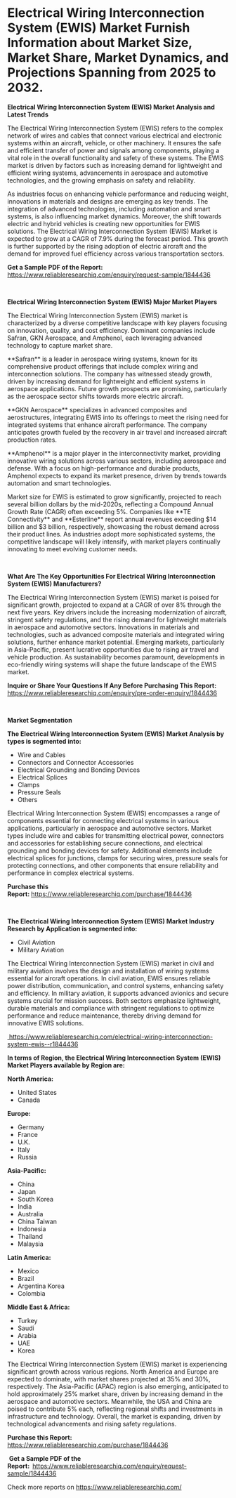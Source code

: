 <p><h1>Electrical Wiring Interconnection System (EWIS) Market Furnish Information about Market Size, Market Share, Market Dynamics, and Projections Spanning from 2025 to 2032.</h1></p><p><strong>Electrical Wiring Interconnection System (EWIS) Market Analysis and Latest Trends</strong></p>
<p><p>The Electrical Wiring Interconnection System (EWIS) refers to the complex network of wires and cables that connect various electrical and electronic systems within an aircraft, vehicle, or other machinery. It ensures the safe and efficient transfer of power and signals among components, playing a vital role in the overall functionality and safety of these systems. The EWIS market is driven by factors such as increasing demand for lightweight and efficient wiring systems, advancements in aerospace and automotive technologies, and the growing emphasis on safety and reliability.</p><p>As industries focus on enhancing vehicle performance and reducing weight, innovations in materials and designs are emerging as key trends. The integration of advanced technologies, including automation and smart systems, is also influencing market dynamics. Moreover, the shift towards electric and hybrid vehicles is creating new opportunities for EWIS solutions. The Electrical Wiring Interconnection System (EWIS) Market is expected to grow at a CAGR of 7.9% during the forecast period. This growth is further supported by the rising adoption of electric aircraft and the demand for improved fuel efficiency across various transportation sectors.</p></p>
<p><strong>Get a Sample PDF of the Report:&nbsp;</strong> <a href="https://www.reliableresearchiq.com/enquiry/request-sample/1844436?utm_campaign=2285&utm_medium=2&utm_source=Github&utm_content=ia&utm_term=07042025&utm_id=electrical-wiring-interconnection-system-ewis">https://www.reliableresearchiq.com/enquiry/request-sample/1844436</a></p>
<p>&nbsp;</p>
<p><strong>Electrical Wiring Interconnection System (EWIS) Major Market Players</strong></p>
<p><p>The Electrical Wiring Interconnection System (EWIS) market is characterized by a diverse competitive landscape with key players focusing on innovation, quality, and cost efficiency. Dominant companies include Safran, GKN Aerospace, and Amphenol, each leveraging advanced technology to capture market share.</p><p>**Safran** is a leader in aerospace wiring systems, known for its comprehensive product offerings that include complex wiring and interconnection solutions. The company has witnessed steady growth, driven by increasing demand for lightweight and efficient systems in aerospace applications. Future growth prospects are promising, particularly as the aerospace sector shifts towards more electric aircraft.</p><p>**GKN Aerospace** specializes in advanced composites and aerostructures, integrating EWIS into its offerings to meet the rising need for integrated systems that enhance aircraft performance. The company anticipates growth fueled by the recovery in air travel and increased aircraft production rates.</p><p>**Amphenol** is a major player in the interconnectivity market, providing innovative wiring solutions across various sectors, including aerospace and defense. With a focus on high-performance and durable products, Amphenol expects to expand its market presence, driven by trends towards automation and smart technologies.</p><p>Market size for EWIS is estimated to grow significantly, projected to reach several billion dollars by the mid-2020s, reflecting a Compound Annual Growth Rate (CAGR) often exceeding 5%. Companies like **TE Connectivity** and **Esterline** report annual revenues exceeding $14 billion and $3 billion, respectively, showcasing the robust demand across their product lines. As industries adopt more sophisticated systems, the competitive landscape will likely intensify, with market players continually innovating to meet evolving customer needs.</p></p>
<p>&nbsp;</p>
<p><strong>What Are The Key Opportunities For Electrical Wiring Interconnection System (EWIS) Manufacturers?</strong></p>
<p><p>The Electrical Wiring Interconnection System (EWIS) market is poised for significant growth, projected to expand at a CAGR of over 8% through the next five years. Key drivers include the increasing modernization of aircraft, stringent safety regulations, and the rising demand for lightweight materials in aerospace and automotive sectors. Innovations in materials and technologies, such as advanced composite materials and integrated wiring solutions, further enhance market potential. Emerging markets, particularly in Asia-Pacific, present lucrative opportunities due to rising air travel and vehicle production. As sustainability becomes paramount, developments in eco-friendly wiring systems will shape the future landscape of the EWIS market.</p></p>
<p><strong>Inquire or Share Your Questions If Any Before Purchasing This Report:</strong> <a href="https://www.reliableresearchiq.com/enquiry/pre-order-enquiry/1844436?utm_campaign=2285&utm_medium=2&utm_source=Github&utm_content=ia&utm_term=07042025&utm_id=electrical-wiring-interconnection-system-ewis">https://www.reliableresearchiq.com/enquiry/pre-order-enquiry/1844436</a></p>
<p>&nbsp;</p>
<p><strong>Market Segmentation</strong></p>
<p><strong>The Electrical Wiring Interconnection System (EWIS) Market Analysis by types is segmented into:</strong></p>
<p><ul><li>Wire and Cables</li><li>Connectors and Connector Accessories</li><li>Electrical Grounding and Bonding Devices</li><li>Electrical Splices</li><li>Clamps</li><li>Pressure Seals</li><li>Others</li></ul></p>
<p><p>Electrical Wiring Interconnection System (EWIS) encompasses a range of components essential for connecting electrical systems in various applications, particularly in aerospace and automotive sectors. Market types include wire and cables for transmitting electrical power, connectors and accessories for establishing secure connections, and electrical grounding and bonding devices for safety. Additional elements include electrical splices for junctions, clamps for securing wires, pressure seals for protecting connections, and other components that ensure reliability and performance in complex electrical systems.</p></p>
<p><strong>Purchase this Report:&nbsp;</strong><a href="https://www.reliableresearchiq.com/purchase/1844436?utm_campaign=2285&utm_medium=2&utm_source=Github&utm_content=ia&utm_term=07042025&utm_id=electrical-wiring-interconnection-system-ewis">https://www.reliableresearchiq.com/purchase/1844436</a></p>
<p>&nbsp;</p>
<p><strong>The Electrical Wiring Interconnection System (EWIS) Market Industry Research by Application is segmented into:</strong></p>
<p><ul><li>Civil Aviation</li><li>Military Aviation</li></ul></p>
<p><p>The Electrical Wiring Interconnection System (EWIS) market in civil and military aviation involves the design and installation of wiring systems essential for aircraft operations. In civil aviation, EWIS ensures reliable power distribution, communication, and control systems, enhancing safety and efficiency. In military aviation, it supports advanced avionics and secure systems crucial for mission success. Both sectors emphasize lightweight, durable materials and compliance with stringent regulations to optimize performance and reduce maintenance, thereby driving demand for innovative EWIS solutions.</p></p>
<p><a href="https://www.reliableresearchiq.com/electrical-wiring-interconnection-system-ewis--r1844436?utm_campaign=2285&utm_medium=2&utm_source=Github&utm_content=ia&utm_term=07042025&utm_id=electrical-wiring-interconnection-system-ewis">&nbsp;https://www.reliableresearchiq.com/electrical-wiring-interconnection-system-ewis--r1844436</a></p>
<p><strong>In terms of Region, the Electrical Wiring Interconnection System (EWIS) Market Players available by Region are:</strong></p>
<p>
    <p> <strong> North America: </strong>
        <ul>
            <li>United States</li>
            <li>Canada</li>
        </ul>
        </p> 
    <p> <strong> Europe: </strong>
        <ul>
            <li>Germany</li>
            <li>France</li>
            <li>U.K.</li>
            <li>Italy</li>
            <li>Russia</li>
        </ul>
        </p> 
    <p> <strong> Asia-Pacific: </strong>
        <ul>
            <li>China</li>
            <li>Japan</li>
            <li>South Korea</li>
            <li>India</li>
            <li>Australia</li>
            <li>China Taiwan</li>
            <li>Indonesia</li>
            <li>Thailand</li>
            <li>Malaysia</li>
        </ul>
        </p> 
    <p> <strong> Latin America: </strong>
        <ul>
            <li>Mexico</li>
            <li>Brazil</li>
            <li>Argentina Korea</li>
            <li>Colombia</li>
        </ul>
        </p> 
    <p> <strong> Middle East & Africa: </strong>
        <ul>
            <li>Turkey</li>
            <li>Saudi</li>
            <li>Arabia</li>
            <li>UAE</li>
            <li>Korea</li>
        </ul>
    </p>
    </p>
<p><p>The Electrical Wiring Interconnection System (EWIS) market is experiencing significant growth across various regions. North America and Europe are expected to dominate, with market shares projected at 35% and 30%, respectively. The Asia-Pacific (APAC) region is also emerging, anticipated to hold approximately 25% market share, driven by increasing demand in the aerospace and automotive sectors. Meanwhile, the USA and China are poised to contribute 5% each, reflecting regional shifts and investments in infrastructure and technology. Overall, the market is expanding, driven by technological advancements and rising safety regulations.</p></p>
<p><strong>Purchase this Report: </strong><a href="https://www.reliableresearchiq.com/purchase/1844436?utm_campaign=2285&utm_medium=2&utm_source=Github&utm_content=ia&utm_term=07042025&utm_id=electrical-wiring-interconnection-system-ewis">https://www.reliableresearchiq.com/purchase/1844436</a></p>
<p>&nbsp;<strong>Get a Sample PDF of the Report:&nbsp;&nbsp;</strong><a href="https://www.reliableresearchiq.com/enquiry/request-sample/1844436?utm_campaign=2285&utm_medium=2&utm_source=Github&utm_content=ia&utm_term=07042025&utm_id=electrical-wiring-interconnection-system-ewis">https://www.reliableresearchiq.com/enquiry/request-sample/1844436</a></p>
<p><strong></strong></p>
<p>Check more reports on <a href="https://www.reliableresearchiq.com/?utm_campaign=2285&utm_medium=2&utm_source=Github&utm_content=ia&utm_term=07042025&utm_id=electrical-wiring-interconnection-system-ewis">https://www.reliableresearchiq.com/</a></p>